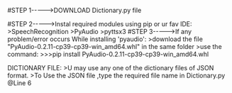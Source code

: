 #STEP 1----->DOWNLOAD Dictionary.py file


#STEP 2----->Instal required modules using pip or ur fav IDE:
		>SpeechRecognition
		>PyAudio
		>pyttsx3
#STEP 3----->If any problem/error occurs While installing 'pyaudio':
		>download the file "PyAudio-0.2.11-cp39-cp39-win_amd64.whl" in the same folder
		>use the command: >>>pip install PyAudio-0.2.11-cp39-cp39-win_amd64.whl

DICTIONARY FILE:
	>U may use any one of the dictionary files of JSON format.
	>To Use the JSON file ,type the required file name in Dictionary.py @Line 6